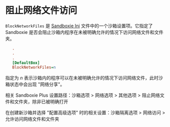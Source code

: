 # 阻止网络文件访问

`BlockNetworkFiles` 是 [Sandboxie Ini](SandboxieIni.md) 文件中的一个沙箱设置项。它指定了 Sandboxie 是否会阻止沙箱内程序在未被明确允许的情况下访问网络文件和文件夹。

```ini
   .
   .
   .
   [DefaultBox]
   BlockNetworkFiles=n
```

指定为 _n_ 表示沙箱内的程序可以在未被明确允许的情况下访问网络文件，此时沙箱状态中会出现 "网络分享"。

相关 Sandboxie Plus 设置路径：沙箱选项 > 网络选项 > 其他选项 > 阻止网络文件和文件夹，除非已被明确打开

在创建新沙箱并选择 "配置高级选项" 时的相关设置：沙箱隔离选项 > 网络访问 > 允许访问网络文件和文件夹

